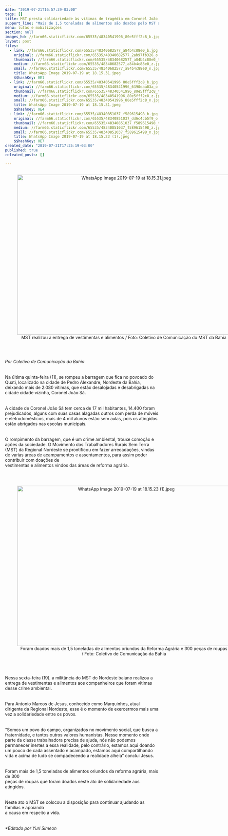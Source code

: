 ```yaml
---
date: "2019-07-21T16:57:39-03:00"
tags: []
title: MST presta solidariedade às vítimas de tragédia em Coronel João Sá (BA)
support_line: "Mais de 1,5 toneladas de alimentos são doados pelo MST aos atingidos por barragens\nno Nordeste da Bahia."
menu: lutas e mobilizações
section: null
images_hd: //farm66.staticflickr.com/65535/48340541996_80e5fff2c8_b.jpg
layout: post
files:
  - link: //farm66.staticflickr.com/65535/48340682577_a84b4c88e0_b.jpg
    original: //farm66.staticflickr.com/65535/48340682577_2ab97fb326_o.jpg
    thumbnail: //farm66.staticflickr.com/65535/48340682577_a84b4c88e0_t.jpg
    medium: //farm66.staticflickr.com/65535/48340682577_a84b4c88e0_z.jpg
    small: //farm66.staticflickr.com/65535/48340682577_a84b4c88e0_n.jpg
    title: WhatsApp Image 2019-07-19 at 18.15.31.jpeg
    $$hashKey: 0E1
  - link: //farm66.staticflickr.com/65535/48340541996_80e5fff2c8_b.jpg
    original: //farm66.staticflickr.com/65535/48340541996_6390eaa03a_o.jpg
    thumbnail: //farm66.staticflickr.com/65535/48340541996_80e5fff2c8_t.jpg
    medium: //farm66.staticflickr.com/65535/48340541996_80e5fff2c8_z.jpg
    small: //farm66.staticflickr.com/65535/48340541996_80e5fff2c8_n.jpg
    title: WhatsApp Image 2019-07-19 at 18.15.31.jpeg
    $$hashKey: 0E4
  - link: //farm66.staticflickr.com/65535/48340851037_f589615498_b.jpg
    original: //farm66.staticflickr.com/65535/48340851037_dd6c4cb5f9_o.jpg
    thumbnail: //farm66.staticflickr.com/65535/48340851037_f589615498_t.jpg
    medium: //farm66.staticflickr.com/65535/48340851037_f589615498_z.jpg
    small: //farm66.staticflickr.com/65535/48340851037_f589615498_n.jpg
    title: WhatsApp Image 2019-07-19 at 18.15.23 (1).jpeg
    $$hashKey: 0E7
created_date: "2019-07-21T17:25:19-03:00"
published: true
releated_posts: []

---
```

<div style="text-align:center">
<figure class="image" style="display:inline-block"><img alt="WhatsApp Image 2019-07-19 at 18.15.31.jpeg" height="525" src="//farm66.staticflickr.com/65535/48340541996_80e5fff2c8_b.jpg" width="700" />
<figcaption>MST realizou a entrega de vestimentas e alimentos / Foto: Coletivo de Comunica&ccedil;&atilde;o do MST da Bahia</figcaption>
</figure>
</div>

<p><br />
<br />
<em>Por Coletivo de Comunica&ccedil;&atilde;o da Bahia</em><br />
<br />
<br />
Na &uacute;ltima quinta-feira (11), se rompeu&nbsp;a barragem que fica no povoado do Quati, localizado na cidade de Pedro Alexandre,&nbsp;Nordeste da Bahia, deixando mais de 2.080 v&iacute;timas, que est&atilde;o desalojadas e desabrigadas na cidade cidade&nbsp;vizinha, Coronel Jo&atilde;o S&aacute;.<br />
<br />
<br />
A cidade de Coronel Jo&atilde;o S&aacute; tem cerca de 17 mil habitantes, 14.400 foram prejudicados, alguns com suas casas alagadas outros com perda de m&oacute;veis e eletrodom&eacute;sticos, mais de 4 mil alunos est&atilde;o sem aulas, pois os atingidos est&atilde;o abrigados nas escolas municipais.<br />
<br />
<br />
O rompimento da barragem, que &eacute; um crime ambiental, trouxe como&ccedil;&atilde;o e a&ccedil;&otilde;es da sociedade. O Movimento dos Trabalhadores Rurais Sem Terra (MST) da Regional Nordeste se prontificou em fazer arrecada&ccedil;&otilde;es, vindas de varias &aacute;reas de acampamentos e assentamentos, para assim poder contribuir com doa&ccedil;&otilde;es de<br />
vestimentas e alimentos vindos das &aacute;reas de reforma agr&aacute;ria.</p>

<p>&nbsp;</p>

<div style="text-align:center">
<figure class="image" style="display:inline-block"><img alt="WhatsApp Image 2019-07-19 at 18.15.23 (1).jpeg" height="525" src="//farm66.staticflickr.com/65535/48340851037_f589615498_b.jpg" width="700" />
<figcaption>Foram doados mais de 1,5 toneladas de alimentos oriundos da Reforma Agr&aacute;ria e 300 pe&ccedil;as de roupas /&nbsp;Foto: Coletivo de Comunica&ccedil;&atilde;o da Bahia</figcaption>
</figure>
</div>

<p><br />
<br />
Nessa sexta-feira (19), a milit&acirc;ncia do MST do Nordeste baiano realizou a entrega de vestimentas e alimentos aos companheiros que foram vitimas desse crime ambiental.<br />
<br />
<br />
Para Antonio Marcos de Jesus, conhecido como Marquinhos, atual dirigente da Regional Nordeste, esse &eacute; o momento de exercermos mais uma vez a solidariedade entre os povos.<br />
<br />
<br />
&ldquo;Somos um povo do campo, organizados no movimento social, que busca a fraternidade, e tantos outros valores humanistas. Nesse momento onde parte da classe trabalhadora precisa de ajuda, n&oacute;s n&atilde;o podemos permanecer inertes a essa realidade, pelo contr&aacute;rio, estamos aqui doando um pouco de cada assentado e acampado, estamos aqui compartilhando vida&nbsp;e acima de tudo se compadecendo a realidade alheia&rdquo; conclui Jesus.<br />
<br />
<br />
Foram mais de 1,5 toneladas de alimentos oriundos da reforma agr&aacute;ria, mais de 300<br />
pe&ccedil;as de roupas que foram doados neste ato de solidariedade aos atingidos.<br />
<br />
<br />
Neste ato o MST se colocou&nbsp;a disposi&ccedil;&atilde;o para continuar ajudando as fam&iacute;lias e apoiando<br />
a causa em respeito a vida.<br />
<br />
<br />
<em>*Editado por Yuri Simeon</em></p>
